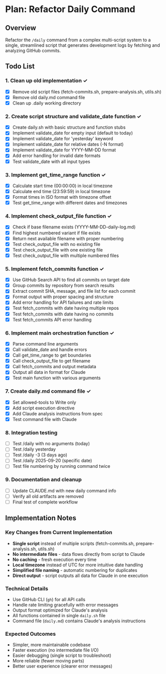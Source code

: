# Plan: Refactor Daily Command

## Overview
Refactor the `/daily` command from a complex multi-script system to a single, streamlined script that generates development logs by fetching and analyzing GitHub commits.

## Todo List

### 1. Clean up old implementation ✓
- [x] Remove old script files (fetch-commits.sh, prepare-analysis.sh, utils.sh)
- [x] Remove old daily.md command file
- [x] Clean up .daily working directory

### 2. Create script structure and validate_date function ✓
- [x] Create daily.sh with basic structure and function stubs
- [x] Implement validate_date for empty input (default to today)
- [x] Implement validate_date for 'yesterday' keyword
- [x] Implement validate_date for relative dates (-N format)
- [x] Implement validate_date for YYYY-MM-DD format
- [x] Add error handling for invalid date formats
- [x] Test validate_date with all input types

### 3. Implement get_time_range function ✓
- [x] Calculate start time (00:00:00) in local timezone
- [x] Calculate end time (23:59:59) in local timezone
- [x] Format times in ISO format with timezone offset
- [x] Test get_time_range with different dates and timezones

### 4. Implement check_output_file function ✓
- [x] Check if base filename exists (YYYY-MM-DD-daily-log.md)
- [x] Find highest numbered variant if file exists
- [x] Return next available filename with proper numbering
- [x] Test check_output_file with no existing file
- [x] Test check_output_file with one existing file
- [x] Test check_output_file with multiple numbered files

### 5. Implement fetch_commits function ✓
- [x] Use GitHub Search API to find all commits on target date
- [x] Group commits by repository from search results
- [x] Extract commit SHA, message, and file list for each commit
- [x] Format output with proper spacing and structure
- [x] Add error handling for API failures and rate limits
- [x] Test fetch_commits with date having multiple repos
- [x] Test fetch_commits with date having no commits
- [x] Test fetch_commits API error handling

### 6. Implement main orchestration function ✓
- [x] Parse command line arguments
- [x] Call validate_date and handle errors
- [x] Call get_time_range to get boundaries
- [x] Call check_output_file to get filename
- [x] Call fetch_commits and output metadata
- [x] Output all data in format for Claude
- [x] Test main function with various arguments

### 7. Create daily.md command file ✓
- [x] Set allowed-tools to Write only
- [x] Add script execution directive
- [x] Add Claude analysis instructions from spec
- [x] Test command file with Claude

### 8. Integration testing
- [ ] Test /daily with no arguments (today)
- [ ] Test /daily yesterday
- [ ] Test /daily -3 (3 days ago)
- [ ] Test /daily 2025-09-20 (specific date)
- [ ] Test file numbering by running command twice

### 9. Documentation and cleanup
- [ ] Update CLAUDE.md with new daily command info
- [ ] Verify all old artifacts are removed
- [ ] Final test of complete workflow

## Implementation Notes

### Key Changes from Current Implementation
- **Single script** instead of multiple scripts (fetch-commits.sh, prepare-analysis.sh, utils.sh)
- **No intermediate files** - data flows directly from script to Claude
- **No caching** - fresh execution every time
- **Local timezone** instead of UTC for more intuitive date handling
- **Simplified file naming** - automatic numbering for duplicates
- **Direct output** - script outputs all data for Claude in one execution

### Technical Details
- Use GitHub CLI (`gh`) for all API calls
- Handle rate limiting gracefully with error messages
- Output format optimized for Claude's analysis
- All functions contained in single `daily.sh` file
- Command file (`daily.md`) contains Claude's analysis instructions

### Expected Outcomes
- Simpler, more maintainable codebase
- Faster execution (no intermediate file I/O)
- Easier debugging (single script to troubleshoot)
- More reliable (fewer moving parts)
- Better user experience (clearer error messages)